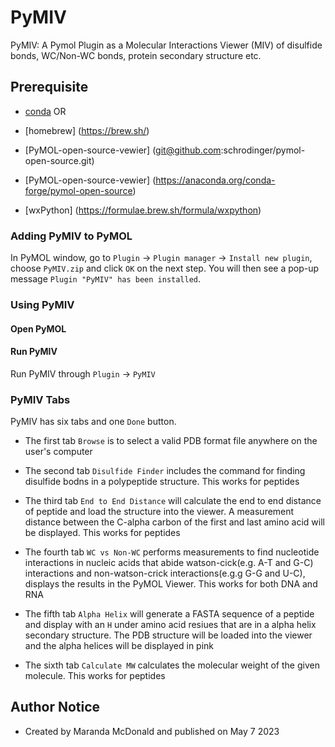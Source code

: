 
# PyMIV
PyMIV: A Pymol Plugin as a Molecular Interactions Viewer (MIV) of disulfide bonds, WC/Non-WC bonds, protein secondary structure etc.

## Prerequisite
* [conda](https://docs.conda.io/projects/conda/en/latest/user-guide/install/)
OR
* [homebrew] (https://brew.sh/)

* [PyMOL-open-source-vewier] (git@github.com:schrodinger/pymol-open-source.git)

* [PyMOL-open-source-vewier] (https://anaconda.org/conda-forge/pymol-open-source)

* [wxPython] (https://formulae.brew.sh/formula/wxpython)


### Adding PyMIV to PyMOL

In PyMOL window, go to `Plugin` -> `Plugin manager` -> `Install new plugin`, choose `PyMIV.zip` and click `OK` on the next step. You will then see a pop-up message `Plugin "PyMIV" has been installed`.


### Using PyMIV

#### Open PyMOL

#### Run PyMIV
Run PyMIV through `Plugin` -> `PyMIV`

### PyMIV Tabs

PyMIV has six tabs and one `Done` button. 

* The first tab `Browse` is to select a valid PDB format file anywhere on the user's computer

* The second tab `Disulfide Finder` includes the command for finding disulfide bodns in a polypeptide structure. This works for peptides

* The third tab `End to End Distance` will calculate the end to end distance of peptide and load the structure into the viewer. A measurement distance between the C-alpha carbon of the first and last amino acid will be displayed. This works for peptides

* The fourth tab `WC vs Non-WC` performs measurements to find nucleotide interactions in nucleic acids that abide watson-cick(e.g. A-T and G-C) interactions and non-watson-crick interactions(e.g.g G-G and U-C), displays the results in the PyMOL Viewer. This works for both DNA and RNA

* The fifth tab `Alpha Helix` will generate a FASTA sequence of a peptide and display with an `H` under amino acid resiues that are in a alpha helix secondary structure. The PDB structure will be loaded into the viewer and the alpha helices will be displayed in pink

* The sixth tab `Calculate MW` calculates the molecular weight of the given molecule. This works for peptides


## Author Notice

* Created by Maranda McDonald and published on May 7 2023


